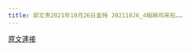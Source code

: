 ```yaml
---
title: 郭文贵2021年10月26日盖特 20211026_4椒麻鸡来啦……
---
```


[原文連接](https://gnews.org/ThreadView/53483104)


